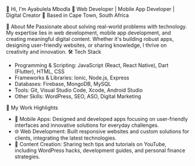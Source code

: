 👋 Hi, I'm Ayabulela Mbodla
🎯 Web Developer | Mobile App Developer | Digital Creator 📍 Based in Cape Town, South Africa

🚀 About Me
Passionate about solving real-world problems with technology. My expertise lies in web development, mobile app development, and creating meaningful digital content. Whether it's building robust apps, designing user-friendly websites, or sharing knowledge, I thrive on creativity and innovation.
🛠️ Tech Stack
* Programming & Scripting: JavaScript (React, React Native), Dart (Flutter), HTML, CSS
* Frameworks & Libraries: Ionic, Node.js, Express
* Databases: Firebase, MongoDB, MySQL
* Tools: Git, Visual Studio Code, Xcode, Android Studio
* Other Skills: WordPress, SEO, ASO, Digital Marketing

🌟 My Work Highlights
* 📱 Mobile Apps: Designed and developed apps focusing on user-friendly interfaces and innovative solutions for everyday challenges.
* 🌐 Web Development: Built responsive websites and custom solutions for clients, integrating the latest technologies.
* 🎥 Content Creation: Sharing tech tips and tutorials on YouTube, including WordPress hacks, development guides, and personal finance strategies.
